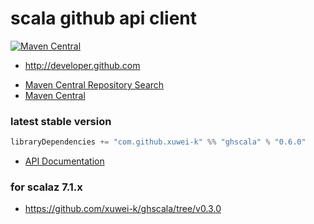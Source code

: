# scala github api client

[![Maven Central](https://maven-badges.herokuapp.com/maven-central/com.github.xuwei-k/ghscala_2.11/badge.svg)](https://maven-badges.herokuapp.com/maven-central/com.github.xuwei-k/ghscala_2.11)


* http://developer.github.com


- [Maven Central Repository Search](http://search.maven.org/#search%7Cga%7C1%7Cg%3A%22com.github.xuwei-k%22%20AND%20a%3A%22ghscala_2.11%22)
- [Maven Central](http://repo1.maven.org/maven2/com/github/xuwei-k/)


### latest stable version

```scala
libraryDependencies += "com.github.xuwei-k" %% "ghscala" % "0.6.0"
```

- [API Documentation](https://oss.sonatype.org/service/local/repositories/releases/archive/com/github/xuwei-k/ghscala_2.12/0.6.0/ghscala_2.12-0.6.0-javadoc.jar/!/index.html)


### for scalaz 7.1.x
- <https://github.com/xuwei-k/ghscala/tree/v0.3.0>
